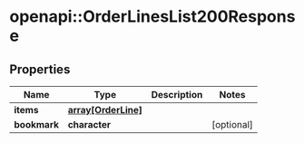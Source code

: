 # openapi::OrderLinesList200Response


## Properties
Name | Type | Description | Notes
------------ | ------------- | ------------- | -------------
**items** | [**array[OrderLine]**](OrderLine.md) |  | 
**bookmark** | **character** |  | [optional] 


